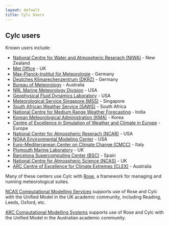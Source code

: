 ```yaml
---
layout: default
title: Cylc Users
---
```


## Cylc users

Known users include:

  * [National Centre for Water and Atmospheric Reserach
    (NIWA)](http://www.niwa.co.nz) - New Zealand
  * [Met Office](http://www.metoffice.gov.uk) - UK
  * [Max-Planck-Institut f&uuml;r
      Meteorologie](http://www.mpimet.mpg.de/mpimet-startseite/) - Germany
  * [Deutches Klimarechenzentrum (DKRZ)](https://www.dkrz.de/) - Germany
  * [Bureau of Meteorology](http://www.bom.gov.au/) - Australia
  * [NRL Marine Meteorology Division](http://www.nrlmry.navy.mil) - USA
  * [Geophysical Fluid Dynamics Laboratory](http://www.gfdl.noaa.gov/) - USA
  * [Meteorological Service Singapore (MSS)](http://www.weather.gov.sg/home/) -
    Singapore
  * [South African Weather Service (SAWS)](http://www.weathersa.co.za/) - South Africa
  * [National Centre for Medium Range Weather
      Forecasting](http://www.ncmrwf.gov.in/) - India
  * [Korean Meteorological Administration (KMA)](http://web.kma.go.kr/) - Korea
  * [Centre of Excellence in Simulation of Weather and Climate in
      Europe](https://verc.enes.org/esiwace/services/sup_cylc) - Europe
  * [National Center for Atmospheric Reserach (NCAR)](https://ncar.ucar.edu) - USA
  * [NOAA Environmental Modeling Center](https://www.emc.ncep.noaa.gov/) - USA
  * [Euro-Mediterranean Center on Climate Change (CMCC)](https://www.cmcc.it) - Italy
  * [Plymouth Marine Laboratory](https://www.pml.ac.uk/) - UK
  * [Barcelona Supercomputing Center (BSC)](https://www.bsc.es) - Spain
  * [National Centre for Atmospheric Science (NCAS)](https://www.ncas.ac.uk) - UK
  * [ARC Centre of Excellence for Climate Extremes (CLEX)](https://climateextremes.org.au/) - Australia
 
Many of these centers use Cylc with [Rose](https://github.com/metomi/rose), a
framework for managing and running meteorological suites.

[NCAS Computational Modelling Services](https://www.ncas.ac.uk/en/cms) supports
use of Rose and Cylc with the Unified Model in the UK academic community,
including Reading, Leeds, Oxford, etc.

[ARC Computational Modelling Systems](http://climate-cms.unsw.wikispaces.net/)
supports use of Rose and Cylc with the Unified Model in the Australian academic
community.
